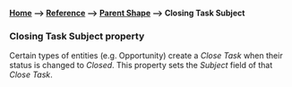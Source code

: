 __[Home](/) --> [Reference](/ref)  -->  [Parent Shape](javascript:history.back()) --> Closing Task Subject__

### Closing Task Subject property

Certain types of entities (e.g. Opportunity) create a *Close Task* when their status is changed to *Closed*. 
This property sets the *Subject* field of that *Close Task*.
